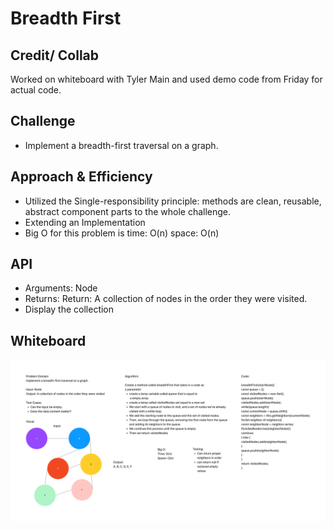 # Breadth First

## Credit/ Collab

Worked on whiteboard with Tyler Main and used demo code from Friday for actual code.

## Challenge

- Implement a breadth-first traversal on a graph.

## Approach & Efficiency

- Utilized the Single-responsibility principle: methods are clean, reusable, abstract component parts to the whole challenge.
- Extending an Implementation
- Big O for this problem is time: O(n) space: O(n)

## API

- Arguments: Node
- Returns: Return: A collection of nodes in the order they were visited.
- Display the collection

## Whiteboard

![whiteboard](./image/Challenge36.png)